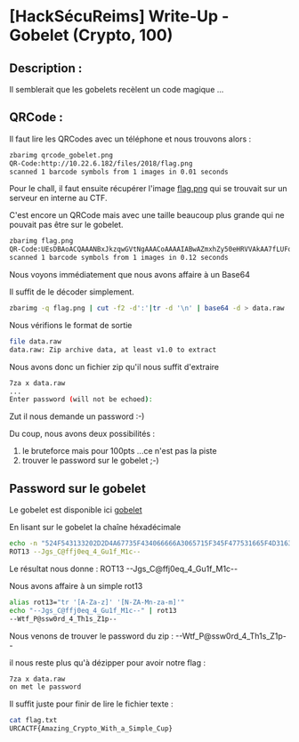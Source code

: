 # [HackSécuReims] Write-Up - Gobelet (Crypto, 100)

## Description :
Il semblerait que les gobelets recèlent un code magique ...


## QRCode :

Il faut lire les QRCodes avec un téléphone et nous trouvons alors :

```BASH
zbarimg qrcode_gobelet.png 
QR-Code:http://10.22.6.182/files/2018/flag.png
scanned 1 barcode symbols from 1 images in 0.01 seconds
```

Pour le chall, il faut ensuite récupérer l'image [flag.png](files/flag.png) qui se trouvait sur un serveur en interne au CTF.

C'est encore un QRCode mais avec une taille beaucoup plus grande qui ne pouvait pas être sur le gobelet.

```BASH
zbarimg flag.png 
QR-Code:UEsDBAoACQAAANBxJkzqwGVtNgAAACoAAAAIABwAZmxhZy50eHRVVAkAA7fLUFq3y1BadXgLAAEE6AMAAAToAwAAmSPOnN3y8LGxqyH3Ma6+AhCzAWgJwRKjYXieBjyJsSvEDy/pgcRXG9U2kabR4t5KaGqZQqs/UEsHCOrAZW02AAAAKgAAAFBLAQIeAwoACQAAANBxJkzqwGVtNgAAACoAAAAIABgAAAAAAAEAAACkgQAAAABmbGFnLnR4dFVUBQADt8tQWnV4CwABBOgDAAAE6AMAAFBLBQYAAAAAAQABAE4AAACIAAAAAAA=
scanned 1 barcode symbols from 1 images in 0.12 seconds
```

Nous voyons immédiatement que nous avons affaire à un Base64

Il suffit de le décoder simplement.

```BASH
zbarimg -q flag.png | cut -f2 -d':'|tr -d '\n' | base64 -d > data.raw
```

Nous vérifions le format de sortie

```BASH
file data.raw 
data.raw: Zip archive data, at least v1.0 to extract
```

Nous avons donc un fichier zip qu'il nous suffit d'extraire
```BASH
7za x data.raw 
...
Enter password (will not be echoed):
```

Zut il nous demande un password :-)

Du coup, nous avons deux possibilités :

1. le bruteforce mais pour 100pts ...ce n'est pas la piste
2. trouver le password sur le gobelet ;-)


## Password sur le gobelet

Le gobelet est disponible ici [gobelet](files/DVXF8jwWkAAv4b7.jpg)

En lisant sur le gobelet la chaîne héxadécimale

```BASH
echo -n "524F543133202D2D4A67735F434066666A3065715F345F477531665F4D31632D2D" | xxd -r -p
ROT13 --Jgs_C@ffj0eq_4_Gu1f_M1c--
```

Le résultat nous donne : ROT13 --Jgs_C@ffj0eq_4_Gu1f_M1c--

Nous avons affaire à un simple rot13

```BASH
alias rot13="tr '[A-Za-z]' '[N-ZA-Mn-za-m]'"
echo "--Jgs_C@ffj0eq_4_Gu1f_M1c--" | rot13
--Wtf_P@ssw0rd_4_Th1s_Z1p--
```

Nous venons de trouver le password du zip : --Wtf_P@ssw0rd_4_Th1s_Z1p--

il nous reste plus qu'à dézipper pour avoir notre flag :
```BASH
7za x data.raw
on met le password
```

Il suffit juste pour finir de lire le fichier texte :
```BASH
cat flag.txt
URCACTF{Amazing_Crypto_With_a_Simple_Cup}
```
